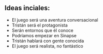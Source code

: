 ## Ideas inciales:

* El juego será una aventura conversacional
* Tristán será el protagonista
* Serán entornos que él conoce
* Podríamos empezar en Sinapse
* Tristán hablará con gente conocida
* El juego será realista, no fantástico